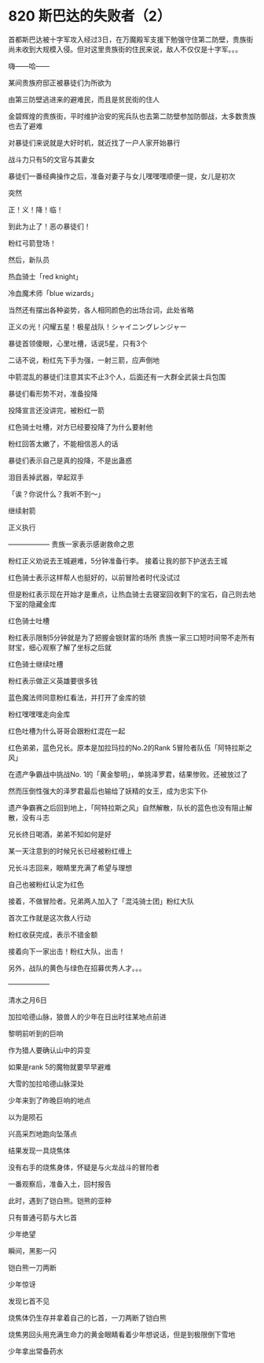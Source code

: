 # 820 斯巴达的失败者（2）

首都斯巴达被十字军攻入经过3日，在万魔殿军支援下勉强守住第二防壁，贵族街尚未收到大规模入侵。但对这里贵族街的住民来说，敌人不仅仅是十字军。。。

嗨——哈——

某间贵族府邸正被暴徒们为所欲为

由第三防壁逃进来的避难民，而且是贫民街的住人

金碧辉煌的贵族街，平时维护治安的宪兵队也去第二防壁参加防御战，太多数贵族也去了避难

对暴徒们来说就是大好时机，就近找了一户人家开始暴行

战斗力只有5的文官与其妻女

暴徒们一番经典操作之后，准备对妻子与女儿嘿嘿嘿顺便一提，女儿是初次

突然

正！义！降！临！

到此为止了！恶の暴徒们！

粉红弓箭登场！

然后，新队员

热血骑士「red knight」

冷血魔术师「blue wizards」

当然还有摆出各种姿势，各人相同颜色的出场台词，此处省略

正义の光！闪耀五星！极星战队！シャイニングレンジャー

暴徒首领傻眼，心里吐槽，话说5星，只有3个

二话不说，粉红先下手为强，一射三箭，应声倒地

中箭混乱的暴徒们注意其实不止3个人，后面还有一大群全武装士兵包围

暴徒们看形势不对，准备投降

投降宣言还没讲完，被粉红一箭

红色骑士吐槽，对方已经要投降了为什么要射他

粉红回答太嫩了，不能相信恶人的话

暴徒们表示自己是真的投降，不是出蛊惑

泪目丢掉武器，举起双手

「诶？你说什么？我听不到～」

继续射箭

正义执行

—————— 贵族一家表示感谢救命之恩

粉红正义劝说去王城避难，5分钟准备行李。 接着让我的部下护送去王城

红色骑士表示这样帮人也挺好的，以前冒险者时代没试过

但是粉红表示现在开始才是重点，让热血骑士去寝室回收剩下的宝石，自己则去地下室的隐藏金库

红色骑士吐槽

粉红表示限制5分钟就是为了把握金银财富的场所 贵族一家三口短时间带不走所有财宝，细心观察了解了坐标之后就

红色骑士继续吐槽

粉红表示做正义英雄要很多钱

蓝色魔法师同意粉红看法，并打开了金库的锁

粉红嘿嘿嘿走向金库

红色吐槽为什么哥哥会跟粉红混在一起

红色弟弟，蓝色兄长。原本是加拉玛拉的No.2的Rank 5冒险者队伍「阿特拉斯之风」

在遗产争霸战中挑战No. 1的「黄金黎明」，单挑泽罗君，结果惨败。还被放过了

然而压倒性强大的泽罗君最后也输给了妖精的女王，成为忠实下仆

遗产争霸赛之后回到地上，「阿特拉斯之风」自然解散，队长的蓝色也没有阻止解散，没有斗志

兄长终日喝酒，弟弟不知如何是好

某一天注意到的时候兄长已经被粉红缠上

兄长斗志回来，眼睛里充满了希望与理想

自己也被粉红认定为红色

接着，不做冒险者。兄弟两人加入了「混沌骑士团」粉红大队

首次工作就是这次救人行动

粉红收获完成，表示不错金额

接着向下一家出击！粉红大队，出击！

另外，战队的黄色与绿色在招募优秀人才。。。

——————

清水之月6日

加拉哈德山脉，狼兽人的少年在日出时往某地点前进

黎明前听到的巨响

作为猎人要确认山中的异变

如果是rank 5的魔物就要早早避难

大雪的加拉哈德山脉深处

少年来到了昨晚巨响的地点

以为是陨石

兴高采烈地跑向坠落点

结果发现一具烧焦体

没有右手的烧焦身体，怀疑是与火龙战斗的冒险者

一番观察后，准备入土，回村报告

此时，遇到了铠白熊。铠熊的亚种

只有普通弓箭与大匕首

少年绝望

瞬间，黑影一闪

铠白熊一刀两断

少年惊讶

发现匕首不见

烧焦体仍生存并拿着自己的匕首，一刀两断了铠白熊

烧焦男回头用充满生命力的黄金眼睛看着少年想说话，但是到极限倒下雪地

少年拿出常备药水
